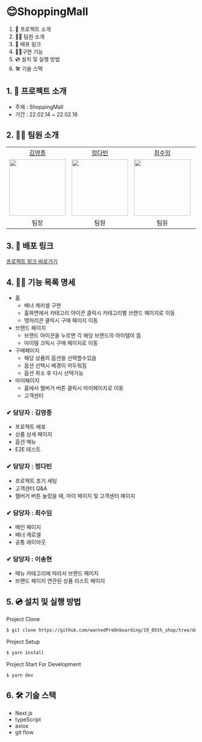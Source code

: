 # 😊ShoppingMall

1. 💁 프로젝트 소개
2. 👋🏻 팀원 소개
3. 🔗 배포 링크
4. 👩‍💻구현 기능
5. 💿 설치 및 실행 방법
6. 🛠️ 기술 스택

## 1. 💁 프로젝트 소개

- 주제 : ShoppingMall
- 기간 : 22.02.14 ~ 22.02.16

## 2. 👋🏻 팀원 소개

<table>

  <tr align="center">
    <td><a href='https://github.com/yeongjong310'>김영종</a></td>
    <td><a href="https://github.com/b41-41">정다빈</a></td>
    <td><a href="https://github.com/leechoiswim1">최수임</a></td>
    <td><a href="https://github.com/vi2920va">이송현</a></td>
  </tr>

  <tr align="center">
    <td><img src="https://avatars.githubusercontent.com/u/39623897?v=4" width="150px"/></td>
    <td><img src="https://avatars.githubusercontent.com/u/90027202?v=4"  width="150px"/></td>
    <td><img src="https://avatars.githubusercontent.com/u/85476908?v=4" width="150px"/></td>
    <td><img src="https://avatars.githubusercontent.com/u/76679130?v=4" width="150px"/></td>

  </tr>

  <tr align="center">
  <td>팀장</td>
  <td>팀원</td>
  <td>팀원</td>
  <td>팀원</td>
  </tr>

</table>

## 3. 🔗 배포 링크

[프로젝트 링크 바로가기](https://19-05th-shop.vercel.app/)

## 4. 👩‍💻 기능 목록 명세

- 홈
  - 배너 캐러셀 구현
  - 홈화면에서 카테고리 아이콘 클릭시 카테고리별 브랜드 페이지로 이동
  - 땡처리콘 클릭시 구매 페이지 이동
- 브랜드 페이지
  - 브랜드 아이콘을 누르면 각 해당 브랜드의 아이템이 뜸
  - 아이템 크릭시 구매 페이지로 이동
- 구매페이지
  - 해당 상품의 옵션을 선택할수있음
  - 옵션 선택시 배경이 어두워짐
  - 옵션 취소 후 다시 선택가능
- 마이페이지
  - 홈에서 햄버거 버튼 클릭시 마이페이지로 이동
  - 고객센터

### ✔ 담당자 : 김영종

- 프로젝트 배포
- 상품 상세 페이지
- 옵션 메뉴
- E2E 테스트

### ✔ 담당자 : 정다빈

- 프로젝트 초기 세팅
- 고객센터 Q&A
- 햄버거 버튼 눌렀을 때, 마이 페이지 및 고객센터 페이지

### ✔ 담당자 : 최수임

- 메인 페이지
- 배너 캐로셀
- 공통 레이아웃

### ✔ 담당자 : 이송현

- 메뉴 카테고리에 따라서 브랜드 페이지
- 브랜드 페이지 연관된 상품 리스트 페이지

## 5. 💿 설치 및 실행 방법

Project Clone

```bash
$ git clone https://github.com/wantedPreOnboarding/19_05th_shop/tree/develop
```

Project Setup

```bash
$ yarn install
```

Project Start For Development

```bash
$ yarn dev
```

## 6. 🛠️ 기술 스택

- Next.js
- typeScript
- axios
- git flow
